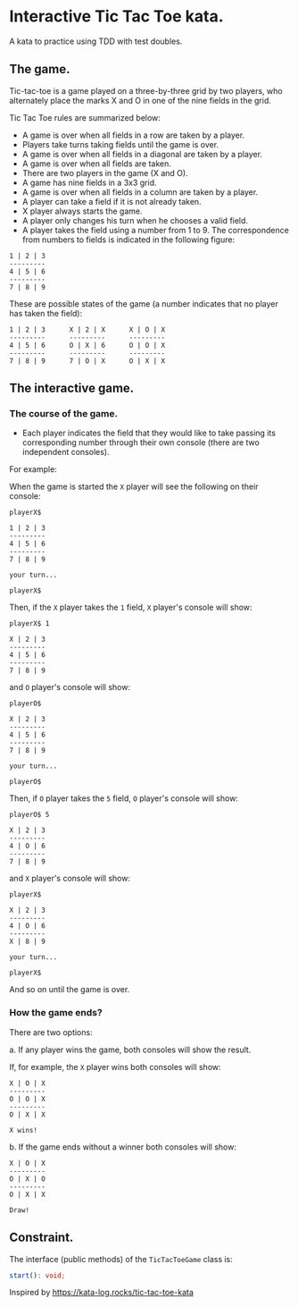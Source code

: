 # Interactive Tic Tac Toe kata.

A kata to practice using TDD with test doubles.

## The game.

Tic-tac-toe is a game played on a three-by-three grid by two players, who alternately place the marks X and O in one of
the nine fields in the grid.

Tic Tac Toe rules are summarized below:

- A game is over when all fields in a row are taken by a player.
- Players take turns taking fields until the game is over.
- A game is over when all fields in a diagonal are taken by a player.
- A game is over when all fields are taken.
- There are two players in the game (X and O).
- A game has nine fields in a 3x3 grid.
- A game is over when all fields in a column are taken by a player.
- A player can take a field if it is not already taken.
- X player always starts the game.
- A player only changes his turn when he chooses a valid field.
- A player takes the field using a number from 1 to 9. The correspondence from numbers to fields is indicated in the
  following figure:

```
1 | 2 | 3
---------
4 | 5 | 6
---------
7 | 8 | 9
```

These are possible states of the game (a number indicates that no player has taken the field):

```
1 | 2 | 3      X | 2 | X      X | O | X
---------      ---------      --------- 
4 | 5 | 6      O | X | 6      O | O | X 
---------      ---------      ---------
7 | 8 | 9      7 | O | X      O | X | X 
```

## The interactive game.

### The course of the game.

* Each player indicates the field that they would like to take passing its corresponding number through their own
  console (there are two independent consoles).

For example:

When the game is started the `X` player will see the following on their console:

```
playerX$  

1 | 2 | 3
---------
4 | 5 | 6
---------
7 | 8 | 9

your turn...

playerX$  

```

Then, if the `X` player takes the `1` field, `X` player's console will show:

```
playerX$ 1 

X | 2 | 3
---------
4 | 5 | 6
---------
7 | 8 | 9
```

and `O` player's console will show:

```
playerO$  

X | 2 | 3
---------
4 | 5 | 6
---------
7 | 8 | 9

your turn...

playerO$  
```

Then, if `O` player takes the `5` field, `O` player's console will show:

```
playerO$ 5 

X | 2 | 3
---------
4 | O | 6
---------
7 | 8 | 9

```

and `X` player's console will show:

```
playerX$ 

X | 2 | 3
---------
4 | O | 6
---------
X | 8 | 9

your turn...

playerX$ 
```

And so on until the game is over.

### How the game ends?

There are two options:

a. If any player wins the game, both consoles will show the result.

If, for example, the `X` player wins both consoles will show:

```
X | O | X
--------- 
O | O | X 
---------
O | X | X 

X wins!
```

b. If the game ends without a winner both consoles will show:

```
X | O | X
--------- 
O | X | O 
---------
O | X | X 

Draw!
```

## Constraint.

The interface (public methods) of the `TicTacToeGame` class is:

```ts
start(): void;
```

Inspired by https://kata-log.rocks/tic-tac-toe-kata
